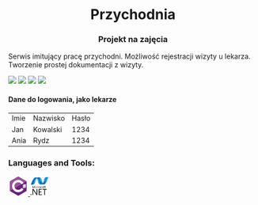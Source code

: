 <h1 align="center">Przychodnia</h1>
<h3 align="center">Projekt na zajęcia</h3>

<p align="left">
  Serwis imitujący pracę przychodni. Możliwość rejestracji wizyty u lekarza. Tworzenie prostej dokumentacji z wizyty.
</p>
<img src="https://i.pinimg.com/736x/11/33/5a/11335a0bdc335be34f7aaf7366c50888.jpg">
<img src="https://i.pinimg.com/736x/4d/b3/9c/4db39c5b27585bcd3567feb2e17706ae.jpg">
<img src="https://i.pinimg.com/736x/7f/7b/6d/7f7b6dd2ef4bc97129000baba2affce5.jpg">
<img src="https://i.pinimg.com/736x/9c/29/fb/9c29fbb66e7dffdfedd165ad4faa40da.jpg">

<h4>Dane do logowania, jako lekarze</h4>
<table>
  <tr>
    <td>Imie</td>
    <td>Nazwisko</td>
    <td>Hasło</td>
  </tr>
    <tr>
    <td>Jan</td>
    <td>Kowalski</td>
    <td>1234</td>
  </tr>
      <tr>
    <td>Ania</td>
    <td>Rydz</td>
    <td>1234</td>
  </tr>
</table>

<h3 align="left">Languages and Tools:</h3>
<p align="left"> <a href="https://www.w3schools.com/cs/" target="_blank" rel="noreferrer"> <img src="https://raw.githubusercontent.com/devicons/devicon/master/icons/csharp/csharp-original.svg" alt="csharp" width="40" height="40"/> </a> <a href="https://dotnet.microsoft.com/" target="_blank" rel="noreferrer"> <img src="https://raw.githubusercontent.com/devicons/devicon/master/icons/dot-net/dot-net-original-wordmark.svg" alt="dotnet" width="40" height="40"/> </a> </p>
